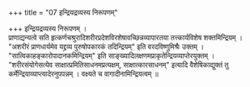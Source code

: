 +++
title = "07 इन्द्रियद्रव्यस्य निरूपणम्"

+++
इन्द्रियद्रव्यस्य निरूपणम् ।  
प्राणाद्यन्यत्वे सति हृत्कर्णचश्रुरादिशरीरप्रदेशविरशेषावच्छिन्नव्यापारतया तत्त्कार्यविशेष शक्तमिन्द्रियम् । "अशरीरं प्राणधार्यमेव यद्द्रव्य पुरुषोपकारकं तदिन्द्रियम्" इति वरदविष्णुमिश्रैः उक्तम् । "सात्विकाहङ्कारोपादानकमिन्द्रियम्" इति साङ्ख्यादिलक्षणमप्राकृतेन्द्रियव्याप्तेरयुक्तम् ।  
"शरीरसंयोगेसत्येव साक्षात्प्रमितिसाधनमप्रत्यक्षम्, साक्षात्कारसाधनम्" इत्यादि वैशेषिकाद्युक्तं तु कर्मेन्द्रियाव्याप्त्यादेरनुपपन्नम् । वक्ष्यते च वागादीनामिन्द्रियत्वम् ॥